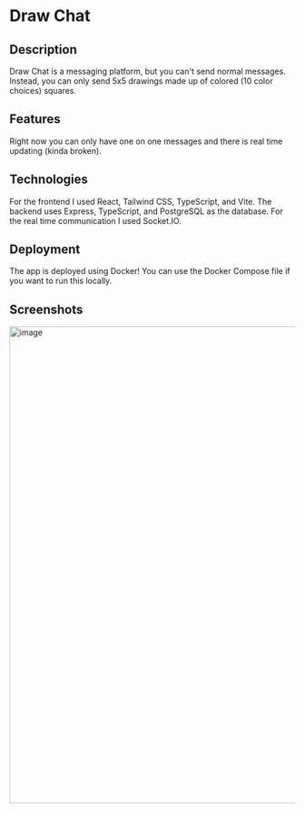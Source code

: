 # Draw Chat

## Description

Draw Chat is a messaging platform, but you can't send normal messages. Instead, you can only send 5x5 drawings made up of colored (10 color choices) squares.

## Features

Right now you can only have one on one messages and there is real time updating (kinda broken).

## Technologies

For the frontend I used React, Tailwind CSS, TypeScript, and Vite. The backend uses Express, TypeScript, and PostgreSQL as the database. For the real time communication I used Socket.IO.

## Deployment

The app is deployed using Docker! You can use the Docker Compose file if you want to run this locally.

## Screenshots
<img width="1916" height="838" alt="image" src="https://github.com/user-attachments/assets/fff16151-b4da-4dd8-a22c-10d0cb46d7ee" />
